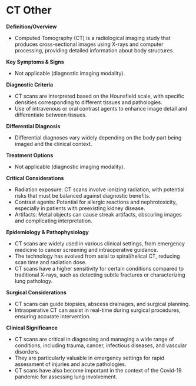 # CT Other

**Definition/Overview**
- Computed Tomography (CT) is a radiological imaging study that produces cross-sectional images using X-rays and computer processing, providing detailed information about body structures.

**Key Symptoms & Signs**
- Not applicable (diagnostic imaging modality).

**Diagnostic Criteria**
- CT scans are interpreted based on the Hounsfield scale, with specific densities corresponding to different tissues and pathologies.
- Use of intravenous or oral contrast agents to enhance image detail and differentiate between tissues.

**Differential Diagnosis**
- Differential diagnoses vary widely depending on the body part being imaged and the clinical context.

**Treatment Options**
- Not applicable (diagnostic imaging modality).

**Critical Considerations**
- Radiation exposure: CT scans involve ionizing radiation, with potential risks that must be balanced against diagnostic benefits.
- Contrast agents: Potential for allergic reactions and nephrotoxicity, especially in patients with preexisting kidney disease.
- Artifacts: Metal objects can cause streak artifacts, obscuring images and complicating interpretation.

**Epidemiology & Pathophysiology**
- CT scans are widely used in various clinical settings, from emergency medicine to cancer screening and intraoperative guidance.
- The technology has evolved from axial to spiral/helical CT, reducing scan time and radiation dose.
- CT scans have a higher sensitivity for certain conditions compared to traditional X-rays, such as detecting subtle fractures or characterizing lung pathology.

**Surgical Considerations**
- CT scans can guide biopsies, abscess drainages, and surgical planning.
- Intraoperative CT can assist in real-time during surgical procedures, ensuring accurate intervention.

**Clinical Significance**
- CT scans are critical in diagnosing and managing a wide range of conditions, including trauma, cancer, infectious diseases, and vascular disorders.
- They are particularly valuable in emergency settings for rapid assessment of injuries and acute pathologies.
- CT scans have also become important in the context of the Covid-19 pandemic for assessing lung involvement.